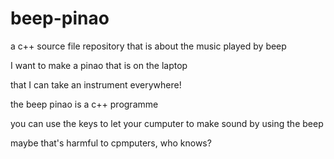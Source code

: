 # beep-pinao
a c++ source file repository that is about the music played by beep

I want to make a pinao that is on the laptop

that I can take an instrument everywhere!

the beep pinao is a c++ programme

you can use the keys to let your cumputer to make sound by using the beep

maybe that's harmful to cpmputers, who knows?
